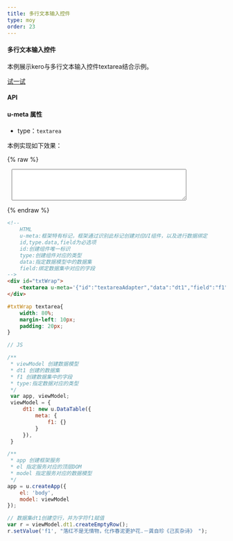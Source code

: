 ```yaml
---
title: 多行文本输入控件
type: moy
order: 23
---
```

#### 多行文本输入控件

本例展示kero与多行文本输入控件textarea结合示例。

[试一试](http://tinper.org/webide/#/demos/kero/textarea)


#### API

#### u-meta 属性

* type：`textarea`



本例实现如下效果：

{% raw %}
<div class="example-content"><!--
	HTML
	u-meta:框架特有标记，框架通过识别此标记创建对应UI组件，以及进行数据绑定
	id,type.data,field为必选项
	id:创建组件唯一标识
	type:创建组件对应的类型
	data:指定数据模型中的数据集
	field:绑定数据集中对应的字段
-->
<div id="txtWrap">
    <textarea u-meta='{&quot;id&quot;:&quot;textareaAdapter&quot;,&quot;data&quot;:&quot;dt1&quot;,&quot;field&quot;:&quot;f1&quot;,&quot;type&quot;:&quot;textarea&quot;}'></textarea>
</div>
</div>

<style>
#txtWrap textarea{
	width: 80%;
	margin-left: 10px;
	padding: 20px;
}

</style>

<script>
// JS

/**
 * viewModel 创建数据模型
 * dt1 创建的数据集
 * f1 创建数据集中的字段
 * type:指定数据对应的类型
 */
 var app, viewModel;
 viewModel = {
     dt1: new u.DataTable({
         meta: {
             f1: {}
         }
     }),
 }

/**
 * app 创建框架服务
 * el 指定服务对应的顶层DOM
 * model 指定服务对应的数据模型
 */
app = u.createApp({
    el: 'body',
    model: viewModel
});

// 数据集dt1创建空行，并为字符f1赋值
var r = viewModel.dt1.createEmptyRow();
r.setValue('f1', "落红不是无情物，化作春泥更护花.－龚自珍《己亥杂诗》 ");

</script>

{% endraw %}
``` html
<!--
	HTML
	u-meta:框架特有标记，框架通过识别此标记创建对应UI组件，以及进行数据绑定
	id,type.data,field为必选项
	id:创建组件唯一标识
	type:创建组件对应的类型
	data:指定数据模型中的数据集
	field:绑定数据集中对应的字段
-->
<div id="txtWrap">
    <textarea u-meta='{"id":"textareaAdapter","data":"dt1","field":"f1","type":"textarea"}'></textarea>
</div>

```
``` css
#txtWrap textarea{
	width: 80%;
	margin-left: 10px;
	padding: 20px;
}

```
``` js
// JS

/**
 * viewModel 创建数据模型
 * dt1 创建的数据集
 * f1 创建数据集中的字段
 * type:指定数据对应的类型
 */
 var app, viewModel;
 viewModel = {
     dt1: new u.DataTable({
         meta: {
             f1: {}
         }
     }),
 }

/**
 * app 创建框架服务
 * el 指定服务对应的顶层DOM
 * model 指定服务对应的数据模型
 */
app = u.createApp({
    el: 'body',
    model: viewModel
});

// 数据集dt1创建空行，并为字符f1赋值
var r = viewModel.dt1.createEmptyRow();
r.setValue('f1', "落红不是无情物，化作春泥更护花.－龚自珍《己亥杂诗》 ");

```

